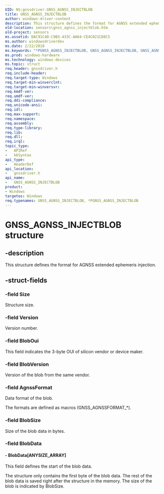 ```yaml
---
UID: NS:gnssdriver.GNSS_AGNSS_INJECTBLOB
title: GNSS_AGNSS_INJECTBLOB
author: windows-driver-content
description: This structure defines the format for AGNSS extended ephemeris injection.
old-location: sensors\gnss_agnss_injectblob.htm
old-project: sensors
ms.assetid: DAC91C40-C9B3-433C-AA64-CE4C021CD8C5
ms.author: windowsdriverdev
ms.date: 2/22/2018
ms.keywords: "*PGNSS_AGNSS_INJECTBLOB, GNSS_AGNSS_INJECTBLOB, GNSS_AGNSS_INJECTBLOB structure [Sensor Devices], PGNSS_AGNSS_INJECTBLOB, PGNSS_AGNSS_INJECTBLOB structure pointer [Sensor Devices], gnssdriver/GNSS_AGNSS_INJECTBLOB, gnssdriver/PGNSS_AGNSS_INJECTBLOB, sensors.gnss_agnss_injectblob"
ms.prod: windows-hardware
ms.technology: windows-devices
ms.topic: struct
req.header: gnssdriver.h
req.include-header: 
req.target-type: Windows
req.target-min-winverclnt: 
req.target-min-winversvr: 
req.kmdf-ver: 
req.umdf-ver: 
req.ddi-compliance: 
req.unicode-ansi: 
req.idl: 
req.max-support: 
req.namespace: 
req.assembly: 
req.type-library: 
req.lib: 
req.dll: 
req.irql: 
topic_type:
-	APIRef
-	kbSyntax
api_type:
-	HeaderDef
api_location:
-	gnssdriver.h
api_name:
-	GNSS_AGNSS_INJECTBLOB
product:
- Windows
targetos: Windows
req.typenames: GNSS_AGNSS_INJECTBLOB, *PGNSS_AGNSS_INJECTBLOB
---
```


# GNSS_AGNSS_INJECTBLOB structure


## -description


This structure defines the format for AGNSS extended ephemeris injection.


## -struct-fields




### -field Size

Structure size.


### -field Version

Version number.


### -field BlobOui

This field indicates the 3-byte OUI of silicon vendor or device maker.


### -field BlobVersion

Version of the blob from the same vendor.


### -field AgnssFormat

Data format of the blob.

The formats are defined as macros (GNSS_AGNSSFORMAT_*).


### -field BlobSize

Size of the blob data in bytes.


### -field BlobData

 




#### - BlobData[ANYSIZE_ARRAY]

This field defines the start of the blob data.

The structure only contains the first byte of the blob data. The rest of the blob data is saved right after the structure in the memory. The size of the blob  is indicated by BlobSize.

